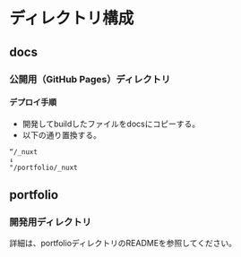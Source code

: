 # ディレクトリ構成

## docs
### 公開用（GitHub Pages）ディレクトリ
#### デプロイ手順
* 開発してbuildしたファイルをdocsにコピーする。
* 以下の通り置換する。
```　
“/_nuxt
↓
"/portfolio/_nuxt
```

## portfolio
### 開発用ディレクトリ
詳細は、portfolioディレクトリのREADMEを参照してください。

